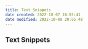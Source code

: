```yaml
---
title: Text Snippets
date created: 2022-10-07 16:55:41
date modified: 2022-10-08 20:05:48
---
```

## Text Snippets
